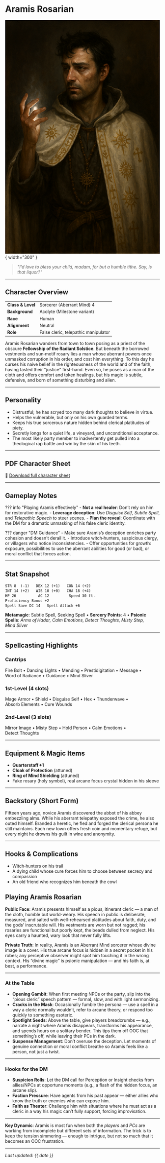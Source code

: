 # Aramis Rosarian

![Aramis Rosarian](assets/aramis-rosarian.png){ width="300" }

> *"I'd love to bless your child, madam, for but a humble tithe. Say, is that liquor?"*

---

## Character Overview

|                   |                                      |
| ----------------- | ------------------------------------ |
| **Class & Level** | Sorcerer (Aberrant Mind) 4           |
| **Background**    | Acolyte (Milestone variant)          |
| **Race**          | Human                                |
| **Alignment**     | Neutral                              |
| **Role**          | False cleric, telepathic manipulator |

Aramis Rosarian wanders from town to town posing as a priest of the obscure **Fellowship of the Radiant Solstice**. But beneath the borrowed vestments and sun‑motif rosary lies a man whose aberrant powers once unmasked corruption in his order, and cost him everything. To this day he curses his naive belief in the righteousness of the world and of the faith, having tasted their "justice" first-hand. Even so, he poses as a man of the cloth and offers comfort and token healings, but his magic is subtle, defensive, and born of something disturbing and alien.

---

## Personality

* Distrustful; he has scryed too many dark thoughts to believe in virtue.
* Helps the vulnerable, but only on his own guarded terms.
* Keeps his true sorcerous nature hidden behind clerical platitudes of piety.
* Secretly longs for a quiet life, a vineyard, and unconditional acceptance.
* The most likely party member to inadvertently get pulled into a theological rap battle and win by the skin of his teeth.

---

## PDF Character Sheet

📄 [Download full character sheet](assets/aramis-rosarian.pdf)

---

## Gameplay Notes

??? info "Playing Aramis effectively"
	- **Not a real healer**: Don’t rely on him for restorative magic.
	- **Leverage deception**: Use *Disguise Self*, *Subtle Spell*, and *Telepathic Speech* to steer scenes.
	- **Plan the reveal**: Coordinate with the DM for a dramatic unmasking of his false cleric identity.

??? danger "DM Guidance"
	- Make sure Aramis’s deception enriches party cohesion and doesn't derail it.
	- Introduce witch‑hunters, suspicious clergy, or villagers who notice inconsistencies.
	- Offer opportunities for growth: exposure, possibilities to use the aberrant abilities for good (or bad), or moral conflict that forces action.

---

## Stat Snapshot

```text
STR 8  (-1)   DEX 12 (+1)   CON 14 (+2)
INT 14 (+2)   WIS 10 (+0)   CHA 18 (+4)
HP 26          AC 12         Speed 30 ft.
Proficiency Bonus +2
Spell Save DC 14   Spell Attack +6
```

**Metamagic**: Subtle Spell, Seeking Spell  •  **Sorcery Points**: 4  •  **Psionic Spells**: *Arms of Hadar, Calm Emotions, Detect Thoughts, Misty Step, Mind Sliver*

---

## Spellcasting Highlights

### Cantrips

Fire Bolt • Dancing Lights • Mending • Prestidigitation • Message • Word of Radiance • Guidance • Mind Sliver

### 1st‑Level (4 slots)

Mage Armor • Shield • Disguise Self • Hex • Thunderwave • Absorb Elements • Cure Wounds

### 2nd‑Level (3 slots)

Mirror Image • Misty Step • Hold Person • Calm Emotions • Detect Thoughts

---

## Equipment & Magic Items

* **Quarterstaff +1**
* **Cloak of Protection** (attuned)
* **Ring of Mind Shielding** (attuned)
* Fake rosary (holy symbol), real arcane focus crystal hidden in his sleeve

---

## Backstory (Short Form)

Fifteen years ago, novice Aramis discovered the abbot of his abbey embezzling alms. While his aberrant telepathy exposed the crime, he also outed himself. Branded a heretic, he fled and forged the clerical persona he still maintains. Each new town offers fresh coin and momentary refuge, but every night he drowns his guilt in wine and anonymity.

---

## Hooks & Complications

* Witch‑hunters on his trail
* A dying child whose cure forces him to choose between secrecy and compassion
* An old friend who recognizes him beneath the cowl

## Playing Aramis Rosarian

**Public Face**: Aramis presents himself as a pious, itinerant cleric — a man of the cloth, humble but world-weary. His speech in public is deliberate, measured, and salted with well-rehearsed platitudes about faith, duty, and the gods’ inscrutable will. His vestments are worn but not ragged; his rosaries are functional but poorly kept, the beads dulled from neglect. His eyes carry a haunted, wary look that never fully lifts.

**Private Truth**: In reality, Aramis is an Aberrant Mind sorcerer whose divine image is a cover. His true arcane focus is hidden in a secret pocket in his robes; any perceptive observer might spot him touching it in the wrong context. His “divine magic” is psionic manipulation — and his faith is, at best, a performance.

---

### At the Table
- **Opening Gambit**: When first meeting NPCs or the party, slip into the “pious cleric” speech pattern — formal, slow, and with light sermonizing.  
- **Cracks in the Mask**: Occasionally fumble the persona — use a spell in a way a cleric normally wouldn’t, refer to arcane theory, or respond too quickly to something esoteric.  
- **Spotlight Seeds**: Above the table, give players breadcrumbs — e.g., narrate a night where Aramis disappears, transforms his appearance, and spends hours on a solitary bender. This tips them off OOC that something’s off, while leaving their PCs in the dark.  
- **Suspense Management**: Don’t overuse the deception. Let moments of genuine connection or moral conflict breathe so Aramis feels like a person, not just a twist.

---

### Hooks for the DM
- **Suspicion Rolls**: Let the DM call for Perception or Insight checks from allies/NPCs at opportune moments (e.g., a flash of the hidden focus, an arcane slip).  
- **Faction Pressure**: Have agents from his past appear — either allies who know the truth or enemies who can expose him.  
- **Faith as Theater**: Challenge him with situations where he must act as a cleric in a way his magic can’t fully support, forcing improvisation.

---

**Key Dynamic**: Aramis is most fun when both the *players* and *PCs* are working from incomplete but different sets of information. The trick is to keep the tension simmering — enough to intrigue, but not so much that it becomes an OOC frustration. 


---

*Last updated: {{ date }}*

